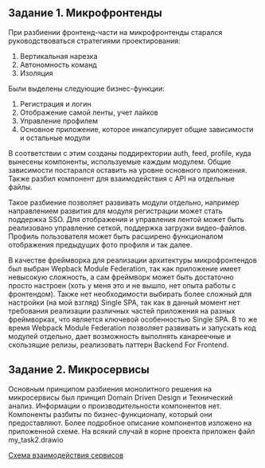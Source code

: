<h2>Задание 1. Микрофронтенды</h2>

При разбиении фронтенд-части на микрофронтенды старался руководствоваться 
стратегиями проектирования:
1. Вертикальная нарезка
2. Автономность команд
3. Изоляция

Были выделены следующие бизнес-функции:
1. Регистрация и логин
2. Отображение самой ленты, учет лайков
3. Управление профилем
4. Основное приложение, которое инкапсулирует общие зависимости и остальные модули

В соответствии с этим созданы поддиректории auth, feed, profile, куда вынесены компоненты, используемые каждым модулем.
Общие зависимости постарался оставить на уровне основного приложения. Также разбил компонент для взаимодействия с API на отдельные файлы.

Такое разбиение позволяет развивать модули отдельно, например направлением развития для модуля регистрации может стать поддержка SSO.
Для отображения и управления лентой может быть реализовано управление сеткой, поддержка загрузки видео-файлов.
Профиль пользователя может быть расширено функционалом отображения предыдущих фото профиля и так далее.

В качестве фреймворка для реализации архитектуры микрофронтендов был выбран Wepback Module Federation, так как
приложение имеет невысокую сложность, а сам фреймворк может быть достаточно просто настроен (хоть у меня это и не вышло, нет опыта работы с фронтендом).
Также нет необходимости выбирать более сложный для настройки (на мой взгляд) Single SPA, так как в данный момент нет
требования реализации различных частей приложения на разных фреймворках, что является ключевой особенностью Single SPA.
В то же время Webpack Module Federation позволяет развивать и запускать код модулей отдельно, дает возможность выполнять канареечные и скользящие релизы,
реализовать паттерн Backend For Frontend.



<h2>Задание 2. Микросервисы</h2>
Основным принципом разбиения монолитного решения на микросервисы был принцип Domain Driven Design и Технический анализ. Информации о производительности компонентов нет.
Компоненты разбиты по бизнес-функционалу, который они предоставляют.
Более подробное описание компонентов изложено на приложенной схеме. На всякий случай в корне проекта приложен файл my_task2.drawio

[Схема взаимодействия сервисов](https://viewer.diagrams.net/?tags=%7B%7D&lightbox=1&highlight=0000ff&edit=_blank&layers=1&nav=1&title=last_my_task2.drawio#R%3Cmxfile%3E%3Cdiagram%20name%3D%22DF%22%20id%3D%22BleSmaJVXqo2yb7Co1eL%22%3E7X1Zd%2BpG1vZv%2BS681tsXsGrSdGkbO0knpzOcDCd9k4VtbJODjYM5g%2FvXfxJSFTVsiRJoKEGle%2FnYQghR2vU8e95n9PLp6zer6cvju%2BXdbHFG0N3XMzo5IwRjzFD6b3boLT8UhVFx5GE1v8uPSQfez%2F83K97Lj36a381elRPXy%2BViPX9RD94un59nt%2Bvizfmx6Wq1%2FPKqHLpfLu6UAy%2FTh5lyoezA%2B9vpYmac9sf8bv2YH41JtD3%2B7Wz%2B8Mg%2FGYdJ%2FsrTlJ9cXPj1cXq3%2FCIdoldn9HK1XK7z356%2BXs4W2fKp63Jd8qq4sdXseW3zBvrD12nyz39%2BZs%2Bfbv6azf%2F649N%2F%2FxxFxWU%2BTxefim9c3O36jS%2FBavnp%2BW6WXQWf0Ysvj%2FP17P3L9DZ79Uv62NNjj%2BunRfHydHVbPMQg%2Fet%2BvlhcLhfLVfr38%2FI5PXzxul4tP874wTNCr69JiJB4ha8yTY%2BYX5Hf7my1nn2VDhVf%2BZvZ8mm2Xr2lpxSvjjAOwvxNhQiOYkTzA1%2B2DzTkxx6lh0mCYjGmhRA9iMtv1zn9pVhqeNnvnt4u3%2Bh3i6f425ffb67ibz5%2F%2FGYUAKseLtbZii3Tryovf%2FjPpyV%2FYfS6Wdrz9ARMXr5uVoi%2Fnv72sPk3uDiboLPkOvt5cbX5mR7BZ%2FHl5vdIOk42P9Hm1fz3QD5%2F%2FN3kLJjwO0u%2FaH5zxefoYpI%2BkLUmC4v5w3P6%2B236%2BGbp077IHts83VvnxQtP87u77O2gUKlil310IVg4E43F9Ga2uJjefnzYnKcJWXa2JGIIRUEUNCNQDPE9U8gTSQJDnHCITHGi6HBpWn3%2B8Pr335%2F%2B8%2BGX37%2F5e%2FXT4%2FQ7%2FP2IsPbFKeKikv48l36Pxtk%2F53gjMXRz6FL6ibwAmQLEBYYLUBB3J0Af%2F03%2F%2BfDnn%2F99%2Fe0pOf%2Fx0%2FKPh59%2BG7EoPnIaYAzF6qIzgASixFx0FuO2Vh2HR77qlCCkrHqq%2FtmtOqVxa6se7V71VFd7yX69fVvM0%2BVf0d1rf5M%2FqB9uxAGBLT9%2BWqeXmRXHc9CdMDKm0n8ktHlid7P76afFuqGnE%2FA9UDydmJpPhxIAiAiLWno6NEbHvidwoq46oYklEoUNqKPgqpOEHP2qR0RZ9RGLTbUNhiLUFhRR%2FuSPedlV2h1hYio74LKTJGxN2qlngIIBsKqKpuxo7gqYAjBt6fHg5NgpQGcAjLmsK5siBrCIg1bzqx5ZbIpBr%2FooQZGy7AlmpqxzjpVXPWiNAXAAeYKOadVxrCJMzL%2FgTtrFbWk7OPAWQCHYVGXnOLJG%2F7aM4vjoN0SkohALLdX%2F9jZEbOGHOI39QFR3RQCYZh3vB2aBVQPfD6phJhSRnQZC1Jo71MIbehr7QTMPIKcpuB9w3NazsfHeDXs%2FhJpJRhJTTYUJImnAJLv9%2FuZhfhn88%2FjXdx%2BeL37Es9%2FY9yMctmccUG3V0wW%2BD7L%2FQUuPL4PocgIuvX2sKIvtXE%2Bf5otshb%2BdLT7PsvPO1BAROTOCQPl%2F6fHVLN2h05sF36%2BNPPVIpZ6RiADJj53LhvrYWUt7jex%2B6Bl8vcCbBKGDN4lI6ygW%2B0zOnICWkSAtzDOCEAuBm6elRbTYOfkiGqtS%2BUz2X6reVgKKUh%2BCIRpqaNigobjl8tKS5XVoGS0MpNePs%2FVtdnPZBlzmusWlSJBCJrRdb%2F5Ljz%2Bspnfz2fY1Hg5Xl1qcDi713fT1cfMMkYTCP2Th9p%2BWr%2FP1fJmh8c1yvV4%2BATC9Xr5AaC4%2FdwCm3xdfPvvI6etL%2FkXv51%2Bz%2B7h4Wc6zq1x9Ti%2F2ynWsQn97%2BvqQpa6Np19e2fhhNs0%2BS5XCxiWHY1WsIj43IeQsgAhQrdoKvQFGYJbZgeRkDymzI9hkfGApdyjmv29yjYicVmSmGyFDaLtN%2FyjbAG09bTUHjY2BnCFKABRpQI8GE%2F9ib%2BPkrwa6xkAI4BYGjf6kCbfwz39cTxi%2B%2F%2Ff118WH739%2B%2FDV4vbZXvNrTpEYY6xppTE1dCgcYENoGInegHZJA2ap5ctmLsjw8i%2B1punqYP%2Bcpbujlq%2FYT0yLpDWXYM8pkPFvH7OTR9rVNptzn6Wo%2BTf99%2FvQ0W81v85Oel6un6QI4azZ9XY%2Bmr%2BnvO06cLlJge56uswxn8MSP6cvz54f81emn9VJ6bfmyAcMsi6%2FslPvZdP1pNRu9ztbr9JyyT9ncTkbMViem%2F74IIgdPS7drroDAr26zDhlf5AwZRlyG9Hfd5vs%2BO7x6uPm%2FLGxzuXk3%2F%2Fdf0lMsSON8Iw%2FTVZHLKLIa0e1i%2BvqqCMkLBtIeC7G6WelHUsF9KU1hPER%2Fvb6OootSpUoymGEbqhJIdqMh93ha7vAG3J3wDoegr2Yqa1yWylpcaM4PTP6ePj8s0%2Fv86W39mArz9gnPgafeY%2B6qKB3gqnshCoRrMlz9BYoCDpQLnilgOiNiyOhpImcDumGLMoW2GRGHnH6EpgAUEoiIrpK51YAtWOKYg0I3nhE9I3pGrAYSa0bElnucNuCFLdnjDVQLWXPiL7PpbXrJ629%2FffdD%2Bs%2Fl%2B%2FcnRIu1jUdixochWmwC%2F8HKH57BJC357O5hxr%2F3cpXqNQ%2FL5%2BniantUWsSNe1Cc88Myc71tVvbvFPTeitUsAFR6hrOv8%2FUH6fc%2Fs0uNg%2BKvydfiyps%2F3szHgyuDAK%2FLT6vbWZWKWFjdKZQ9zKp8NKKqJVuSyqe5mi1SsP88U26k%2BYcF7OOiUm%2FjENvW3zHuNNM8bEhyo4HeNu1kcQItXiX5Fa55lR9Y%2FRcWxyHJ2rhx993Rctwsk4mNX3azysFFViemSgkDpaRyGzTg9kDjCCNNzyuem7WUFFf%2FKft620sz9aKhdoHl%2FX2qahhCJm7xAJuqVnEXqk3TM3wXzCKDptNXkjCi08yl97T8LMVL9fjparmerqW%2F72aLmfz37G4u%2F7lY3n4Ut6o%2B34aisbEeg8cIsIxTWAe8ggw14LL97v2Xv395%2FeHDhL0tf7x99%2BGn9%2FM%2FRxaPsW0biISJsTKIGCsTUEBBEoXwhyzMr%2F8Lp1e%2FsXfT53dv01uyejn%2F5zl7OnUk%2FKCkkCw94f6e3N5C8n4X3oRBCMpg5ROtkSxlrjUG8sTbXGszoP3rp9XN8qfp24DUvwMfhxKjA4J0TSh84C1aFAy1jgER0zAgYQAEwGLZgJFUIpbdFY00CgFJyWOplLnOF9d0v11PX9fvUkN88Jve%2FgFw%2BTdkHTPARd4aBGALSW8fAyINA%2BIYwgAGiClrT0ybzjDqCAPEE60JAh2vLmy%2BnufG5EQyXAPeJSSzOcdHoBjs94BwAJkHDcDCBF%2F%2B%2Bvz308c%2Ff0Pv%2FmHnyfvw7nZE2kvRRc1YVUmsVr6kiwGEG0WBsOpcbSu1OSrvneMDKD6A0kIApfDZ309vVcH6df6UPjOC%2FjP7kv78Zfk0fQYukiEukdyDuUOPlmTZXZ8BHr%2F8jYnkUWRyW6es61eZe7%2FlgM8Nvru73yaNy8m9KKLJrBkcGkV6IDdCZngbM5Gkp1Z6tQVE5VEeD0QeiE4RiDbRkYn0cqzmHwu1U%2Fs8cTwuzjx2ONNssTA020kQ0FpoC8xir1V5MBsYmPEY6bYBKpUg7fjVIhohrVEuJWbuSwx4u9uDEa8TeRg5MhgxlJrolJUXGlAtL0L0IlScQmDPjbZQx%2BfUetQ5NtTJza%2FkSjLCYuk9pwc8Ie%2B6XQ08pEPgSUoSBGXb%2BFJ6RBP1MYpsP1GyK9ffgjW3vMLz09Pi%2FHa9lOMuNQu2pecJFpzvqqneY7AD4elXPFMb8avILTMAH56I1zafq81sWmkpHTGIunh6Xfr9Yvnl9jFFmPFdliM3fbULgQ0s4Y6iQI8nA3F2ArYailp7mHz8h1cETkoRaIHgX18y5q4xhsO4CREXh8QHVQ%2FvONdoQVCHNtQjPSeUKOVaHu1RnlOuDPjIv2hvFUMXcfY%2FSHe4vp4kIZyTsUdXa6ShVURNtMIYalrXHlhB8X8PVh6sTgWs9GFVpwpFQD5%2B11AE9GgsmEQYn4H6BMWTvQBsGiV0eCUZQ0y6FJJql86LixyXuROq7vmAtyntz9oJLVJRZ89359kcxvSvDQxlBCEvn7pSondY5bLtLOiT0yQBm4EfO7CiK30mgW6CJjHPGuHXyQsai7duV9y8WsKdDduLaZfKSx6NS6Xrm%2BVYitOKujr98TZQSoZDILA7kacN5jtRq1i8OCvqEyfSHpezRGXMv5IwXw7vJ2e1UwhMBHA38XSPzvq8Y1xVy1AxUKmTJFQf9j9FHXTInvPCI56rGucAMBEZVpCKTekJubP9yJ3lmGmjUwgDyj1EmVDTWiYINRz8DumKwcpMEaGtnm8CKMnm96zPsl3bC%2B%2FhNUWIJqr6Sigzi1kxBdJL4gY6nsIitEuZQXuPTk6v%2Bn8b%2BUHmtf51THYJTpJEe67AWKXW7BL4ufoA%2FrDVEGc8Xs04tg6npe4VHFm1kdvOTCSXixmFDs62jWg0z4zctQYrQLpTdToJT16qY%2BljwTGQxo1aSuOGgdRi2Eo9%2F87tp9VnoWiYalLpOjri8cGhrsUwXq5Y192DE7TrUrXdPXVveisb%2BTX39RXBwgP1q6mJhKRCQU80f7BQxIiBPaHqLTYznYSWJi6iFZls4JCE06cMKp5vXl9U4IGA627%2BeW8GqPrett27dqGqcn%2F6pm6%2F1dcuTbQakA7uYIDGOKHqtsCNQMRIb%2FSlDwJppNEXvDpQd5imJK%2FzVIJKC7vbYRGLbCtciEkG%2BnCUpTJKQqgLTSgFkebjJTQxoz7C79v05Ai40UC7QZ9BKgX6mLxob6UAox2X6jIGBD%2F%2Fcsdb7cyBnby%2Br%2Ftla2WcS0yvhZBkvr8qTi6zOtwjyOYam0dJOE6SAMfF%2F9UwZLpNKhxwZSSociDTrtAIB4JtakpceudqcoGm2pkANmiPHNVWPwaG4LXmkStpHtQqZ6SLtXrLOhKjcUQifiBvS4yoOGPbmXjz15v810%2Bz1Tz9rtmm1aO3uJKE5H7FVRLpClkl2kD2EdN7RdqTVRyOs1Go%2FD9N7HAQjlmMEv5fpIFAl0z299XHD8%2F3r19%2FHv31XbhaLL9Hz38BWMGfqSSVi8X8pTQkI0O%2FPnVOUylLWts3seEjpJocJADSUXktr%2BI4aqCrEriy5YaItYpg3bF%2Bg%2B9yoog8nw7tZnzdXIaa3FfqAo7klKBGREmf%2BBxwo1KxN1rqd3hHV39Fv%2F%2F2cP%2FDX6PJ3f9u%2Fnkh5%2BAA1fzBPGJQkvJozmhDvzZ%2B%2BSwmtCteYCGwAY8EVUeTCC6PJm1f89GkjqJJlrkrdfNPtmOljbdiUYwZSUaM3P6fqqESLT8uNnLlTIfKpfRe0XqHF53XTqMLyjyfpWB%2Bm4LQeqStbTZILFvT7b%2F%2FAp9B6Xn6jguV3fJFesIMIfixXZFs6bJMDlQK70P9bgrNHZS6sK9EirLjQDqnQSnMPyIy%2FPtB8R0BrgeTUSsfvFUKl2cOzxyHMYcj%2BFKX2G5vf7j4uPz9W%2FzNw8fZDxef%2F3j3FEAchznJifQDBHVrk1PBzZhc2UQbE4vEG0Xit1kzsgceit9BzyFWTqsNm8gogYklWqo2lL7AQqk%2Fh9EZENq8Vu%2FB8lkgixzYRtZcJgsiiQGqyichZkTKrCcC5WRPLig521OEpwhPETYUQbgZdG5OPpPDyPI%2B32X0bAFIPjn9nUk7X6i5DeKsbiCNIDbY47sdiMRXTdKgR0qPlB4pe0BKKhxGsuM6URBE0ZccgkCBKNTAlYkBgfItnkvvVTKJWtAypeXL4XN7BXbYynqw9GDpwbJLsGRCrZSLDCJVazJVRtkVfy1hx3kBXoDzUsYUgRq1elTkV%2B5CDa1YizIVs2JFZMhsb0U8dnrs9NjZJXYGnWGngJ5r6aeqm%2BmK38aWbd432hk47veVPRR6KPRQ2D0Uhpp3Ut72cn6ZFoDSwFEqbdnuc9GYuyP1T%2BCZHIkzYyh173s%2Fs7hB291Do4dGD43dQ2PUFDSSkt2O2tH09sPBypv0COgR0CPgySFg3AgCIqNoWrpU317BWvcqg6sWWpHnzVwYF7%2FYjbKKAR1L14ktNFXkM3w8THqY7A0mRRKo2SlKTXusl9xjYonQjUL%2BQQIYRA6MDEWBgi6Qq3HUtBJaJ42xHGvlJVJAcefaYj03v9v13PxSnblvvz4291zk7cq5E3mClND9xVAs%2BbPN%2FF7VXKjBa2jbLQ3IwpXbsslqhHz3k3z%2FSu%2FiMkFM4TjnZ8oO6QvpSFlRhngwSHpJriOS08g0EyeUroylRbNdqLGnZ0%2FPnp77oWfOAV3Sc7tBvCaZ4%2Bj4VaxJRQ9P8cXtl3QnFXqA9wDvAR4A%2BKfZ3fzTU6sQzwN1ybUBCsIZjo0qO1TpEt%2FVxa8G8GVqYguWVi3YvdgL9eT1jKWr8c8FLDlTexZXM4uiQcaVH1x1H9NqRAbDENUtVNVYhkInsgPxUjoSSneoiRkur9ax%2BbLYyAPfLWaKRadIssyaRDofcfuqvG1YcfKl%2Fhy3CzKRbiyC1lAmYFbyEdXp8eIpYCksZXpj8Wb8kmZ%2FCrHfo68nkjKdTG%2Bshidm6a%2B8Djao4tUIr0Z4NaIfNYKXwTTfc9savodkNQpb0GQyuUUZ5JyrbTXup76AlaGHPND4DFA%2BKszW%2FC2X0rvER1f0J8A8TTajtO8mB5OX5xTPKZ5T%2BuEUTgE7OsQcYoJWx9GGSCtySEqOIMlNszQqEdaO6hHckpTcMxvKOasX8qpIA6nVBEi2W3Y9bvE0LR96%2FtGWD0tZBMvIrOcVzyueV%2FrhlbBpXpGxQD6CjBI367yN3np8iXbHMljLKnN1H5nqLyiNiqtHhKbzzLft8gjrEdbBrAGRUFXUCMv%2BAFMrLANWGY8wVE4mO1FMy%2F1KwougNTxtvJeujJVynniF8q7xFlazBNpdWPGkqRS9MD9Vc%2Bjt%2Bwj1r5EjfahevCyaIlNHRZob5r%2BYgRCqEp0s1onxlWUSu%2FYpbJ6MPBn102YYifRes82MyUOyAovr9PnZo0OEPfo1nPxQVgPeIJtVL4fGYPutuA1hVkSVaq2%2BTCeH56bbf7T3Fnn68PTRJ31sR7FUjH5GkK8IVRZEDgnP0a6512B8uroatEE49Q53D6EeQl2G0DaKPKsRSSiNg0ge6rKY03LdbEKkDWJ4rTi3R3KP5B7Je0HyNuoBm0Xy7rqitFFJ2L2eLW7epuTP8kvtl3bqYd3Duof1XmBdrgFEko9cC2ftkbxfDWgXDqjp7gCgrLXvVxbQNjehLFlKL%2BNCai6%2FvHRXxhUqXGh1Cz48X3i%2B8HzRC1%2BIYq%2BjSczvWtfXYqSWifp1Ub6WY0nGd3uwjvW3w6JQzViNCITnA88Hng964YPGC7UkKFOOIMcS6iuy45FqBe0BrZZlSlo%2FQhk%2Fxav5wl4dxiby10QS3%2FkcfI%2FJHpPdwmQxOzsh0H5FUrsee0%2F93mO88O50t04yYmTQvpRuQo5jyBCK1LUQMGsmIYo3YuniyLhUrC6xqeF3sMQejT0aezTuGI25ElVvbiLataNBDRBt6%2BUVB3cZByAgftttgiJ43%2Fv5mPf4qjuRVz6tcQqplSrvgd4DvQd6d4GeyhWRyCKMh1Tb34ieAqnc2LjmgZWVA8tFNy%2BlVZ8iw8U8uIfhodtDt4fujqFbpKlX9LFC9dtI7dTOK%2FBEzpEZALj38g0bJxiwYYWpi%2B9MvCQlH82%2FI7k2jBxwOp24sXNpnVVbYnudq%2B1ibgMRCb8gVutmLRjE843nm375xhSfVyvxkVGNIeSffafPPr%2Fj6dN88Za%2FKNijeEa%2Fzp%2FShSLoP7Mv6c9flk8bQFFOgfWAYIcecLPyeOVltge8AgXPS9hxSlg5uzgse%2BmxR7w9SBRJI5mEpMcf10%2FpPaWqIr348jhfz96%2F5BbVl9U0w%2Bbl59nqfrH8kh55nN%2Bl4pQeWy0%2FpYJ1lx5Chai%2B30jqBAfig15SIzETveyTcH4ovVL6mdIhenVGL5%2B%2BfjNbPs3Wq7f0lOJVginN3%2FOWH6AkCfMDX%2BZ368f8YIJYfowvcnYwSIqD03zHkQdxdZKp4JvPTH95%2Bno5Wyz4LWx%2BJ2h%2Bl79ntSTfXD%2F8M%2Fkd%2Fbw4D39%2FGi1%2B%2Fn3Ev8V08alYQc0U3bmLCSrjMt0MlVsNyyFgo7WabpnEkotL7n20s3EZUmttVTtgp%2BRMF%2FOHVDImt%2Bkzn6VyfZE962wrnxcvPKWyk70dlDFVnpqQH4Z0%2BQkiQ34oRqb8UHS4%2BFz89%2BLfPz8HF8G7aBG%2BW52%2Fe%2F1rCYqPtq4P6UK82H%2F9DEWen2e36%2BkNvwKqXBYcxkhZlhFGyFwWlJjLwhrYVeCyBHTvdalc5v0Xq4uluP3%2B5mF%2BGfzz%2BNd3H54vfsSz39j3IxwFu9diu1fKEFvalvfzxeIyZ5r0vRRfBtHlJLOo1qvlxxl%2F5Xn5PAP3XfUD270bd60kTVpbyXD3Sr5%2BzHl7AzrLT%2BuMry9zGZGYTVq%2B681%2F6fGH1fRuPtu%2BViygttridHC176avjwLyOFr%2BML2ZLX4SmsjkZrleL58AOF0vXyDUlR%2B9xMqE%2F118%2Bewjp68v%2BRe9n3%2FN7uPiZTnPrnL1Ob3Ya3GR18fpS%2FaGp6%2FpV355HE%2B%2FvLLxw2y6UkAbtyI8HMo1yMLYACwcmaLFj7UgWpEpWhl9ywkFSOJcqhK6mSFmkZC3fa8YoGAOCBTuyyujroRJ%2FsSgQzrXBZFWbKrWJChR5IeNA0OACI47VASIE4oAVhUBZq5Ka5ANP1fWrB5ADl6rHtkrHoIewEpW2KmVTLwe4KQeYC88ruoB%2FH40PeBc5n45te%2FcKHayTMM3pwSro3eLkwdN6rXFId5J6jgEvEOtkfr%2BVmxjpE4QUlUdTPrmdAt7tg6nl6l%2BQ%2BD02ML%2F0z%2BnByUr7NRKWijQntN74HR74XGW0wEY33K6nAckN5%2FHBrPbN4YeNGvXfuCYKc%2Bbmo8bet6tkfb%2BJmeTpB0pazLi8av%2BWNvCd1qHtct0u0GwtoWI9M%2FaYckKO7WSFrqgZ%2B0eWNteeJxlbQCwDmXt6kTdvDZ70Nxd%2B7GHykMHLW5KOiRva9tS3%2B6b1UJok8STv%2FJH8R1oreyDPbgeqzsn7N3pDsSyDqH6MoVwEFRvsRb9U31UssJOraRF%2BMJTfQ9Uby88zlI9EM%2BZODV6dtBKQW0B0QgN1AqSLk36%2FW3X9mgeYzN3tWOet0DkOjxfpjwOgecTIG7nHs%2FHJSvs1EpahDQ8z%2FfA8%2FbC4yrPJwTk%2BRaH%2Blrz%2FLAZvrZo2DB82CXDY0A0uqZ4KhzD3GtPWQSsTGuA%2FOv%2FwunVb%2Bzd9Pnd2%2FSWrF7O%2F3kehRbKT%2B%2FMJh6fG8wGL6SFK6A2saX%2Fu87uwYbY7mb30095UbSntT0kR9Aa6YvWYLkC1PCJaB4lJ4tpnZZruaWbapBx7SjVdYQ%2BHOp3018MYVNr9OdA0JoSHCjLQhIzlN8tZA%2BidAq7lTINL2QblVOe%2Bw7lvj3ypd3ivpKyqaoGuWVVzzsbcR0fbdV%2B%2FCo%2Bg7TVbfWzA45Zg7YoIz3T1iCygrFb%2BUXwQlp4BTxtdU5beyQXuUVbZRnBgrZSQ0mepCPTVkVz2ROksNqioHrYzKxYzFOSuiGw%2FVNlWiSwxNweHePuEBJksVtZM%2FBCtpEf6wnsUALbI2UGj9VN2juFwemxzQ%2F%2FPkFSqy0eGqlBdllAuqS1%2FTND2qM1xlG2PzQeQjIoditJBF7INnJBPa0dSmt7ZIg4R2slqaDVVR%2BJJ7HDhcEiJkYRP9oNjQHC0D%2BNcfDrDX0Hkesonp3DNNZKqqOnsUNpzF5ynKWxskxHbewH2kxS0dyMUXnLASJlidhwWz6X5fi4rbaEWHBbpwYasYDwzpktoL0zm0XDpd6ZTTw7l5nNwoHrma1rZqshOY4GzhLAn90ArzHJloNm%2F56sFVdfYjRIN8Ul7DKvkVho2N3zXNx3XmMyhJz%2BGgMa%2BltIn9PvIs%2FVH%2B3hGs%2FBOf2JmFavNZmRe7cKZpJLzeQm75wgiTzcRXNqVqSb5HQoD53Xqt%2BvpAq5CXQDJ8ijtSVyd2McwroskOPA1ieTMsa0Vjes70wVjAZBpaTkEZQuNe903%2BPC9k2tvg68IVkisQpmfZMrRiXsKmalacNWzA4wYA0d5m%2BXWdHk24rB4EfqL60vMmr3UtBfGtEu2c%2BF%2BjjRSFiMV6F9F4fbtHrrn%2F0GUCBn00vHs10PbLdHiZzGduYsxE7ZLoAzWhKmOkuFEXZI71KtxZnljBFfWt6o%2FCnSB5iN3RKnCxV6Zl8VHh%2FvrxnIICKNAyjRC%2FuONHriPFR2HDUTw5JYY7W%2F1HdXaZwCD63xA9uHdplHSlys8ou5Ytifi49aVKf1T4IDKPPDtO%2F%2BKp4FDxUeR1kQ0%2FotVswEmyE3wewIPOwzRXGnBpwbNRCqVRt32fsa3hZsEAbcAIogMPMWnJvctUcdhGPcxcrTRcEUUTmjpWJ28kS1x4SBd3WmJ7icTKfojlDKmiQJzwzpZk6zG2mmqt2boP5J0kJ56J0kadkjcIkkA4uCHU%2BS3ZNkDeFxlSQDALwmjeSaCmKU%2BVDOFJ0Al6o9HukY80Xri5UFJfKS%2FG4o0cI%2B6iDwp9qNqarRodMTHEIyhM5m4tm5wYjgOvbd2Mzz4aGi0z8fgoJl0dcslsJ552c7Y3xHSE%2B1n%2FKutptxp%2BaaG9mcai3DiAQdlgWCoj%2BEZE7qVjInuI4%2Bl9NNbjo8l7NnboJTOc%2BhrMqt2xJV2mhlBX3IsPvk6gVimGxayUQkMaB2S1r6Cr%2FgEbJkC%2FMVCOvUiLPQslsffKvF%2FjClHfo14UGSQ2iAJp6dw0SJLfzmnil7YEp72XGUKaF5ntusFWqkbcqNqcvoDowFXkkHN6SXcAenltQJ10QgdTJRKP1%2BeYyUWFuwLOrgO53YYJNp1z4lqt5eTLvsCQrvtyGkw1C36hnghfTZMG5S4sH1DCPCTMW1W1JsoXuaFtEzzUasHjGzYKq7wRyxeVhbosKxhYGISJds6ERlAwdonvjSZXUfuNFslqV%2FNnSrsAFeSO9KdZMN96hrUMMdfRuIXGRLU0PNPE%2FE%2B7WUDXoo40ItOuhzXOrKkDt858ZgI9X8S3iaZX9GyyDyPN0abAQupE1fds93PfDdHqON3OI7qBNy83wn3nglJcd4prOXHneYzoG6v1Ecq5YdxrTvHBmbkfP9U51bdX%2FwQvr%2Bnm5S3R5lf25RHTR9tJ%2FYH5IIT%2FaAEpVuDS9pM%2F1gxO%2FJMXJqbTFVfaemK140SOmEX5mFpt82v2LuKOXN4np3nNqsSu%2FsKm7SYXZlPrPGSXatITuOsisjILt26jitqK%2FP%2BfPo6K6%2B3MSK1JgVFzjqMm0GkprO6S7U%2BoCGHbbPhoMQFijdP92RkgfgEN1RC%2FHydNcD3dnLjqN0B9UxT%2Bq2P9ujH4xszqW%2FB4ZByKSfsgUbqlc%2BPia0F6kqZypnum7Yz4FieILUdLQkMHWCjoNdFsHU%2FtlvALXwNj36PPv1wH57FMM7xn6AP2a3sWefJSoZeLamXVnrNEGPsv%2BTd8VWIo55p7bjI8ba0mbRMybolCYdqMsnSGuTnfRdWkGG0CWbDaAs32YWiafJHmhyj7p8t2gSavCfGYlyRTyV6AdL%2FLezPN8zYgegpHJGZbVhl1N3oQa2vbtNMd9H%2FSG5hbuvf0ocQAE%2BsXBMeErsgRL3KMB3jBIBXb4Lv%2Bl%2B1BdOnzJBeb55fREP6biosLZA7R6i1G1CKnOg8J4xfTJx0qETtWQ%2ByyBSZtyqvC9ZSZ8z4yYZ7lF63xsZlogWoLBO8q6iGJo1byaF7hzOa%2BlfvVLJscwAPdY0GntRqiS%2BTm1AB2rsmRg1L1JFOyzEgPeUzVTF%2FonPrSL7kpX0VfZuEt%2BQquxLRKukzD5SLTWsjonHnua6Qh0wFAj1KYIQqTXKc6DM3qQ81mG6aMluGsL0COZWnX3JSvr5EW5S3pAK7UtEq2SCRKwWPxg0pJAgsis8RMYIeuEXNQOM4tO1jmunQIj1xUoRKtPLJyizG0J0oBqfMX1RWP824CAKKNyqxi9ZScBD5QnRAUIcUjl%2BiWjBJRQNOz%2BFuSdPZ9La0MiTLpq1Io%2BxxL6G6FU5S8MuiRIaZtk9UWK11IIicwt2DO9Q61%2FniDIoewQuEaVNAyBPlN0TZQ3hcZUooZZIWc6MGKJbNl3iQieyBEu1gHKBRuIdpPsJy%2B7O2zjqlOgs9PUOLEI1YZYmvRMd%2FzS3iY6UPILSpR5RQOK6Zj7fnNRN5qstTe4xX0l30gZ9ppZMKYxAMbHJkimPtIaihnBVji1siRu%2Fe%2F%2Fl719ef%2FgwYW%2FLH2%2Ffffjp%2FfzPkQM2IIlCVWMYxTwHTLGNofLKtpL9cWShMxzCjff3s%2FD21hC49JW7KLlBCJS6yidoX7iDzMUFa1fbW1wHSik2p5cqJ0fPjs2IksAlRyopcASXUnRJjv3yWuNPutKKa6niHbxlB4w4k6miuHemsulo4gZT1da9%2B2cqm4oRz1TdM1V9M841poIqaIpIn2AhJoXeiGFUMYm7jpGjGrGmuuUoF3qXRZHOUZA11TGMDsaa2quFWder6c0nJ0mpfgsz4hoplZhP3dfegQwmPp3Pfh8Ej9mLRWUdXZc85kJzMcPWCvu3tWjLqSHN8Vj9dj7921oOZIt4WmtAlNyzteBkkWZsLZsCg%2BMiNHuBqCI03CWhQUHTrhkN00QtHUw5DiiWAA3WBkB3gi9%2Fff776eOfv6F3%2F7Dz5H14d2sT%2FqvFZyBslqWFWIobtndW97aOFvZtbeoSMWmf7rF3QGuPiJY6DAabOmdb3AUKFmTqh4t1scKKhIX%2FfFryF0avm2eRZfPj%2BOXrZsX46%2BlvD5t%2Fs3xJxo0vER7Tqtzy9pr5R6bfIP%2FU4gL9slXZdmlPNogiGianRXGXlGaBOa1TWsTT6gSlxYCyFwA7hi9f85QGrUsuvy%2Fgfnmarh7mz%2FlmQeleUX9iWmwflEn3aJ4KZLaM2cmj7WubPfd5uppP03%2BfPz3NVvPb%2FKTn5eppugDOmk1f16Ppa%2Fr7jhOni3TrPE%2FXs9eSEz%2BmL8%2BfH%2FJXp5%2FWS%2Bm15ctmu2V4UHbK%2FWy6%2FrSajV5n63V6TtmnbG4nIwqrE9N%2FXwSxgKelNJUTIvzqFr8YX%2BSMMUdchvR33eZIkB1ePdz8H041q8vNu%2Fm%2F%2F5KeYgFL5xt5mK7WGj6i28X09VURkhcMAGghVjcr%2FUgquC%2BlKHmIg%2BD6OoouSkl%2BurotAJLWyQUgJXBQuu1VNRba8BjY8KytDV%2FOka8v6e46iCOLC80V0pR7UnPSJBsDL7mSOFSe5B6qlqFIPQkkkZkDYpR%2Fg174NtXG7pZfJN20kC3CyZfrd7h5QdvFHk3oW%2FA9OhDCw4hqhqLopSlntFMgTxSztmi16SyTLVYFkB%2F0npT4QcObMAhrgNt%2BM4m6XVuwWsAGwb7AZAhp%2Bok8SDt3bcUGGiUcxq4lP5XsrZpIhVVyOfG5ehH5JdmNJseF8LGiXP0w4A46pRSgU9aAKwO%2BfweCPykCqi7krIui3bpgnj7f%2BC5tOvZTjYBB9j8IAbWqqj%2BK9aij8O03gKbb1YaCQfUcH4RWOT6wAkW6P%2F6S%2B%2BOvpZNtkMwh%2F0jz0gBO%2FjAb4InxiU37QegPX6fJP%2F%2F5mT1%2FuvlrNv%2Frj0%2F%2FLXHte3t%2FOPa%2Bq2Z9gTP3%2BZbbnvfr%2FCl9NAT9Z%2FYl%2FfnL8mmju5RcxNoCZSVg9e8%2Ffi1VlEpQp2UfxA2%2Bu7tHIDWhiCYzEHrqF5HznEFeLx2aQMN1IMXNgNvCGYj%2FPc4MB2cG51c8DIAyM072QJndC68Kk64aR6oR7H76NF%2B85V9ZzIapvE%2FlFBDyxt9NdkPekLGNBkyNMibEzL6CgkntgVu5uu3BzYObi%2BB2TkrqNZGKH0eoG9GQqcpRAqTGdosf0IAJjx8ePxzGDyo5qS8kRSn%2FeQIoYmghAIrEUOpGWyhCyuMgHkU8iriIIkoO%2BUWRGZ79HpV3k0DSrM3s%2FONHmjBSfcZJYCINnDTSFtSAIzI91AwHaioRpT2kMAXDFr12O3wPgaGK8b9Imvcrxv%2FqU3wr4WdPlOTAPpEPUjTL%2FreHx%2Fw2haD1qLnl3q5e%2FTHIVi6qI0TyIFDj8kkEATlQedEekHvL0wP5CQO5plWmvwcSmInaRvFTTmIIpcAAPXotNCCquRtSM6kSbBfTGnYF5SHFeiyIchHl%2F%2FwLtKvgk4wozrezxedZhiKgtBMVA4v7qwSG2%2BlLGXbI%2BYusKG9HixRvZqtRugK3AsMMTJCBGSmQvV5Nn1%2Fv0%2FP5O4sWrmgjk5vLAnf8Zbm6Uz9SXDW9y5uP8%2FTC2dVzCR0VIqOcdzO9%2Ffiw2Qb64yHZg84WXf5FNmrvZrfL1VRGT37T94vldK0fvJu%2FviymxfOaP2cImv7y%2F%2BZPL8vVevqsA6SR9VSRyCTDyZV0GlXN2fT4RQE2QH1z%2FsZEUq2Y9PbzUs0JTpfalUanp1A1ABVZb%2FRIAYtRjIBEJ8jHHjSQmg6iRWiRgJgnZgJAen1NwpL%2BEY1lbY4w1hrajCIocb2tVuzwqll0lWihyf1myRFCW1arTtSsfuJuDHmB79FitLjvdN9q6fOhstN%2Fp3v4GwCTjTMOM9tQyeM5ZT4DO%2FqaBViWnCd%2BF4NhbDiPV0aUkNsw2t03JGFMkS%2B4%2BT2EXW2lDkeNMKoK76x1jsVqyXWKwH1zbNQPx9YT12gAZBp5MnWSTGvIjqNkGpWQqTz7MzIo1RNlE0RZX3qcI0qL6l%2B%2B6W7fFplzZkV3w%2FxN%2Fih%2BuBEHhAvlxxzY%2BIbOnxAjYyr9R0INvUofS30HQIz0LsoJYP%2FDIesGyoThJDsElWb6WIePdRxrrONko9JjTs7VvZIHEoEWnrAGkDnQKsNDoC6s2wg0PEfTw%2FJwYPkE0xYHWhnWDCwOOYpNQw0AE6ARIYZsy%2FYA0Lfc8wDoAbA3AKzQm48RAAOmhuaTAPCttQWAH%2F9N%2F%2Fnw55%2F%2Fff3tKTn%2F8dPyj4effhtZeG0dCyNgMUyD%2ByfNAuTWXN%2FgGgL%2BSXgNjUWpfCT7r1RvK9HyPMe6wZTKp%2BVGLAW8RbCp3qGxFN%2BTvU4s5UDR6T%2BUAgtWyeRGNfIh5yIQTtLbcIicnZD%2BziTdg1eRuRkIaespq0FtcJQjAbw6TYQ84Kds0QZx9nx3vlptukdu1NfMAJGfj9ZpUiH4bEPOvs7XH4rNmP3%2BZ%2Fb7mATFn5Ov0muTN%2F7Hc%2Fr1Nu8aJ0nAD%2BRvDcKEH9i%2BefOX8u6fUlspXaVMZHKQ03oPxrczuPvqTRywoNKRl6r2D7MqweDbcnb3MLMlDsidx4%2BtZovURPo8U%2B4CkobiE37KME5WhIJ4TDBDcUQRDXCspX1G8RihVMUMKYsJw1j7gNflp9XtrLjmVuKMj4nDWLsuHvN5V%2Fxa%2BdIZ10olbPomnbYB6VdDvsXKHSDyQBqH7qaXk6%2Bokjq89cOgXSlY0hCl7Xuvz4DShlqx48DcoKmQbQh1X9xczVKruFAVEWfIzYMILs6CTItaZJe%2FWK7uZiu%2BUe5m99NPwkzloApr9NXYc3i6EBrjkG%2B5fbcKP2V5f%2F86W7cieWbXbWw%2BzMVi%2FvJaxmby49X1Go3pSlrql2Jajc6YWW9qZZ8nprJCgN7SpIE2qnBLhT1KTMpKPvauKLBReQSqJDXLA3rrplpbOhhW27qPSExTDo9SfoniIP0Zm7ICtVIl8TglojiO%2Bc%2FDZefX%2F4XTq9%2FYu%2Bnzu7fpLVm9nP%2FzPGItT7usa4nW346ak2NEgJKv1qxSeE3LRxFqzImNdCpwegQyaFbbTE5aEa098STRnzgxnjjmcty0IQE%2FcSg4MqhdlKipUCSgfW%2BivgegbzW803Ts1Ke%2BSE1pJCFg37fkxIFFqGTSOZIiyURFXa24RNZfeOBF7xNxfWLwS5BqPpPAVGkwt246Qd9o8OgbaxZFZC5pa%2BhLzr%2B5fv79l%2BiN%2Fefqv%2Bsf6K%2Bz%2BcJmZmzr80F0xU6sUhercvHfi3%2F%2F%2FBxcBO%2BiRfhudf7u9a%2BlfQzQWJXKRXY7fjX9z2N4ffXp8UuyeP01Xl3Rb4N%2Fj4R61dieswu2VG%2FFp%2BXnYsmw5tfJPbXr6Vr6%2B262mMl%2Fz%2B7m8p%2BL5e1HQfDqA4EJs1Jk3AiilTzLRlStI1OIdk653uqHjYtC%2F0ExUFASQE4mWrFutb8Y1J5kF%2FAhPRYHpYgNGqrAEaFgOI%2BrZk3rgeAXAKcEda21JKoRRHk9T3%2BGtEXWTZfacfWjc4Mn4YW0KZDzHon2PBKHSk7%2FtArKVQAkMW1zTZDk743V4l2QSuXiXSlqCgRdsfSSzLLyXFAsvfHKmKM38ELehuRpNw0SEKdao0GLpLj2jXe9tLbvoEzk%2FckuojcqkbjBoHdU4mSWMXMPlzJSgVeLEvJmDKdpO7UmWxZITgDZai0%2FEUzs8I6ZAxwz9YNafCa1CDZDpXhdpiYTi0ZMFZUoNfoVtujKp%2BYidls5QPb35Vc%2FFbed%2BfC9N%2B0hGL4vv1pm3HBSwPfYiJPCU0ZzotC%2F3gp%2BAwp7HQ7tvCmlfR9BIcwRIlP%2FvntYHB3w3QexOsFqJPw2u0ZYsbbgnGc2%2Bq4LvutCN10Xblad9RIQVRkgzE5XtwVEl1SjVePIbiTkrQXstjhtoHoDvmPIMbmjtZsuVXFZ9UZxoTk%2FkKpv64fV7P3PP0hPdw48cbUVRqfknOp1d5t6S%2B5wLcSAcKbmmiJuXiY4O5rKWQxo8e3Bvm8C6WF%2FYM12mhiSKlkg6oWca3fY7NAq3T0GtTtsaXIqjD%2FlFYUefzz%2BHC3%2BHP94PK06FVOzzqtjqPFDmj3UnCDUbC6U%2B0AveQj%2BuKFHywjCkAccA1ZWe9Djxwp76DlR6DmXYzuXakBGzkM6bkjStKEYiIJ0qwxBkXiPSB6RTgCREtHsS25BpjV7P0oUUr0%2FgO%2BHR127wSAog8RjkMegE8CgGmMnjhCJwkhrQxGbtYuYQs3K2sIiBpWyeCzyWHQKWDSR7LFAzcHTsu8m0k8%2BaU0vDUkPRgq4HTWUGSE1CvVd7NLZxKAENw9lHspOAMoSuY7tUjLt8lpk853iBGag3KkBVwh4yZMu7UGwt6UHLg9cpwBcYO2DeDNvq3DUiBQGakebEQbmSGEG1K60B0nlKbMekjwkHTckMeMkoUXt3Yht8%2FOoUSyI1NoeCmBY0qk96GcP7TN7yJmRQiGqGilEmDZSSKsesZ4pxPSEPdcGCkEDJCbu1JEOdDqQQIdTmQ7EzDRQAA8HMR1ImwIGjCNpazoQvLLl8dxOpwM12HVfU1eObYKQ2nEGx%2Fl4ugilfJP9JKY8dTRBCJSv0KKxWvuV2%2BqmA2cSdFq4HfoKPm%2Bi%2BsJte41HwMhgCrfD8iK5wl3gC7cPK9yuIROOFG6HvqTAw%2F4JeiaPvnCS%2Bwu5%2B5B3aOitVCCCSgWa9h9yVyBW3YBEuAXLvICg47Ha79igkzD3rlUsHu%2FFtnOSOQ9rOeN2pJobO1YvYetXxFhzLPIo%2F95%2BxdLPYdDnWN8X75S43Sr5LTTqfIoAF8lEdODPETBR%2B95zR8cpOicF9JyKczI205Cp%2BTAH4ZzUZjeaLNapbzIuV5e7803KKk36e6DmzYrwBTMuFUoeyiP2R3LFgiN4HKj%2BSFOE%2BnRHJpC7W3sGvgHuTAOaZnuma7H2AEi%2B7rTXLUYWjfRb91EnqmYTBJYmRGvOCox87xXvrfBOanvNdwskg%2FFSY1SuY3k3dSNu6jpS4YifOtXBdjNic%2B6jVGFkqgsJbw%2F0lEm20%2FfDu4E44%2FsJ1fJcfn%2B1fT%2BI6%2BzcCuT1JE07f0ii9nxKcPWN8ROEioRiTdJbcP5gYlr3zNwLA7TuI2B%2BVZfWPRbfQcsNxJJxHakZgmbeX6SUtW5N%2BPMin0gZlWYWlO1n0edXHpy7rrmJTSxKxkkSMhLEUYo0iYoYCUoRnVKcZDMTCOLBkBYkiOymqfZHOmuGGzNzx7sd8oOJRc5VlzOddzw8h%2BclYY71vc0F3Tlv5sh8US1IT%2FGqayOWMDS%2FUc%2BNr1WnI3d2qOBFOUTVAS86PKupPWHTwprQrFAGAVlbA5QwOBfSO%2FOG48yr9Nm1lzlkCoatf7DM%2Byjd0QFpSdX4tqsNxJ5pUdw3OpEPUjTL%2Fle%2BkqWxytsUeNaj5tYz%2F9i8DvRKQm9BH6LMaiKlHwSlsUnXUrbEeNoGzOFAS5UJEyje0mUnDWwzdLbWwkpebG2ZC%2F4DVpiEBw8ALs%2FniBJVBROhQFnBDwnAi5i0terQpEtPjAMiRh%2FlOjzKRZva4THWNN8AapodADu8NScRODu0rQjXL7NpagyT629%2FffdD%2Bs%2Fl%2B%2FfHGenaA%2Fu19qGM2z%2B9BbkqRis2kl6WyN0V1Y4cedqnTy%2BzEBusRi1YQl3OL8PgbMaOXdKjSKsyD4CC144dqeDMOOd80uLpueyTBmdieZ90%2Fz7pGtLjqk8aGnq0dSdgyXkgV37JXYg11wJSXdcIbpy%2BdULbuK6Pz8FcX3JUgAd8FxHAgu25l8HRNNpzqpcwJDBEVJdluUKjLLQsukzlyUIs2CtZqJSAHcnoycIOqsocIo1TbHN6RlGCxySIEv5frF03HifJ9lUNXXpvIoXBRv%2BgUlXlNTzEp1U%2FLYDbMnyNmdnop2O9Aewxbr%2BKNTyDO57i%2Fovb4%2BKRIeivzN7A6nEpLdJTauuvgoe9%2Frq3%2FlpDelzVX6G%2BmROwiwHlQy9EgEzOLBRaqRlBuyqU0R3aqjjNSW21PZHQvHxA5gOOSJeqKdA70HXlwXDghNjU8LtGbYvoZKvaQ3jw6va4eBbmkQPaQ1SyxE4tZSMVvF57aF57sJceV7WHALAzC%2B%2BXcF8JT5ichSn0AK9JNCcezmkSgYUBbe%2Fkkjsh4bO9WrCf1eu71GUPJZHNNLRCupEojBLesT27s%2BNYvVAQ2HVnb8xtFkA%2Bi5qZD2VZhu5FBexSKjqo0rJFxKAxewGNMY7UxBt62GZov2sSDizcQCeCpq5AHyO62blnwAFHkXYhu5hCc8JV3mC7Gejr0aE0PKAra9R7IkBXXnrT9YgFIX%2FXEjdfcFHThigkR5tVxpAKTzFzumkZDizcR20nlYXa4Ik4Btp2ddugKoBcQT5136fuS0%2Fx6FP3azWoCsp6s5rb3pUGVWF5fY5vUNVMg6oaUuFKgypeJOahf6DQ78uZ65Uzm%2B0a6mr06e9Xp14Wfb7L5XiSpdBM9frgrB2fGWphgAHUmsVjMzbOwQaErk%2B2wKFbwRYcBGqMRNxg7VG4oeoWimNNI22qayHVRlbw1PdSVyhlCLyzdtsWQhMGJx0019uPlbr3XTrTSi%2BgtKKVHmZE7aXXGuCa9XmB%2BVwG2OYSAyZst30uw%2BElIKY6gKYS8AYc%2FSV%2BgcPz7Jfx4ATEcMgJiOEgEhDDISQghj4B0c0ExBrS42oCYlSSgNhetHmPoGCv0b9D0xDrC4lzaYhReW6D930Owffpw14OdaxKtEaACQJIoNuOVVGXo8N9x6oyyYi1zu5xYkJ%2Ft1GvqOVMIquOVeLP3HF0KSkHE1XbALtVE%2FUjkNF9Wn6JGknFfNwqkRWXC%2BmNiXGHR98jK6aqSzIJQqfTmSJrS749D8co1tL8MSIm8HdsWtpM7e7fSo%2BGYKVDQ5sPttJ9k6zDrfQa0uOqlQ4MfHavHKal0Iwb1n5X%2BOVms634sEY%2BvXQ0MOk26r0hUkwOWseDIwrx4cvb4%2BINYsiUeMQu6ypxG0OmfEThcF2lhvQ4q6vAQ6ZcaWlQpqXkao9INZEjEFfFW9zUTNoTLefiELFFXkOPBbz7dQXtcoSwcCs7ko03Sr%2BRImRJnIxDrWmBffeDeMwoLmk5mkRZy9EQ8f%2BI%2BiFtlwfHDUw9d6YzQt0Q7hB7JcSHJ98MuYQ4brS9cuNQG3XYK2GIqKplDKNQ42RbTA2xdiFeudUZbpZX3LreVuGQ6vfBoGRZId9poGRi4RfjRuLt2yLLdFnR3Y6Jmxw4f7gRB6a3Hx82cPpjbohzAzS3DxgZU%2Bm%2FVHG3GL63TT4vRb46FT2qsYAJMGyJEnC6YVtRP4Kgp9NbG4yJ9PuFCi4CAo49cMyw5pMlOHE5cEz4DfXaB4Po9QWhuUzdNsIQZSE%2BI9BnBJ5sRmCdRhhbJBlMIwyCytN%2BfSOMRhph1JEKRxphEF6X1SclEqwmSmISm8vSbUxN3JLT4cnt03M4PElwG%2BFJn0p1cHiyjvQ4Gp4kGA5PFrYcNfzksnUXS7%2FL3nWwlP1KOhhlPxPuY1fMwnPDCCSqD19zzotEK9NxdSlFQMHbk11Q4ndX66u6gjnuwVDENDSkVAhOJ6FOcT%2F9ZizHuuUJDFfvmBuIRSq354YeuEFI7HC5gQBBL88Nx8YN9QXVNW6wqDRonxv0vjE4QX1zA19yt00w8fhcNsEoFDvxNOsAzdpLj6BZLTbXN81SwIPUD81yntz%2BqV1ctCpLf4bS75dHSYy1RWt3hqg4pxtqpBZOuA6oUcuaIczUGbrGcwuXWv%2FUSMvmdjhFjRamuafGHqixhvSUUOMI2qkdkyOQ4z5ppHzCzO9FRusEORNFbrgZSZ9ybnwiJ%2BIj5MT6MhWOVXMRZEUe9%2BuIFS18Zj0m86JwVzZv%2F4UT3Lh1J8VXj4CSvcsm9NQ9Lh0d5fgSCuWaN5jj27phIS7loP9uaCnFW7A6yZRiwix8WJ1iddYNWsVrvLP6wuO1idfayAMSaipkjTI3%2FUod4zUrz6seKl4f4ggaHMIKiDlRhHVtDLCLCOsObmraKd17QnAS6VfSJn%2B0jpttjwgehI9geHB50sOECbOoBG4935dqexdHxcLtzI4Py9fyMKcKz7D2JTC%2BBOZkS2BKmmLvQBLrEhig4wy4yVur%2Fwsga7ytEpjJ39Pnh2V6oz%2B9rR%2BXz6dUB1NDNHgdjJltBNXBtIf%2FAWQFd82LWNUmYgSEr7qlxYB4WvS06GnRnhaDMjhwmBbLy789LTZIizVEwxladMFc5OU%2FPATP1YseadFbi54WPS3WocXhWYuhtxa7ocXhWYuRA4nJIuuMe1GD3mnRTxb0tOhpsQ4tRvYJqa7QYqfTBU%2BYFmuIhiu0aNNmuGtaHFFg9HzHvFjR9tbzoudFz4vlSDIcXky8udgJL9YQDVd4MSm3i7prXayNfxDd0Te5ucfaopgy3qWaqwMsYuMk602cRHGQ%2FjSN5l57FFMXGjLSQMtKHzFk7qFumxRTsCOjV6K8EnVKSlSdJsW0Rts8R5oUU7BXqG9S3KD%2BVEcqHGlSTDE0Kc5Dv4f%2B1qC%2FAJv7fGduz%2Ft1%2FpQ%2BM4L%2BM%2FuS%2Fvxl%2BbRRlu0mEdUq%2Bs3OH383KQWhlvnoBt%2Fd3W%2BnE8utYVBEk1lD2nlANe2cQtOxIQqqqqo4DGxc6NVKCW%2BCwxcmQH2XSFDiUdij8Kkr4HW8mLRGb1JHvJgUbMjsvZiNa%2BH129b27cWkQD%2Fl0HgO6YXmL69lqyo%2FHr2rmOYLLNmeDWgdRCgZnFx5Y3TZCUgBnaM1sxfoARwdx9JSwL%2Fa6dICXYTjgS6tVjvf%2B8qaJVNmh%2FFhrKza4y0ifa%2BsGQPAaKBLqzc2M31JHa9tuYLjrRhvxbjoSzovj9tu%2FEdjHgPW2oXERU8joD1d3ijENd%2FS9TUJ0faVPwqMaCoWHBDNqSIGosv2FvePd%2BNtArslaot9EjOn06ej9tkeAfns8Mxp1FrgAWzf58nCk4XDZEFKAgzo%2BMMJkVYpSs1gQgy0%2F24P3St6K3r88PgxMPzYxDUnRi84Ih2ZSIpncORoEzA1eBkCznsM6SvtwY3pN%2FBw4%2BFmyHBzJTX0jSUz%2BPTgJgzZbrjp1Ha1ab3beqaE6A3OUxiBAR3djhSiYGfYBgWukelMtLQRqrnWPS5l39OZtj4OP5tpL9nhkYBYNc36HltIGTyZ6ZwaDeIvynssl5LXWTOjP9Ij14a8D38O0x7yo4aRoClMGMyGaGsKE2UWU5jaJ79Y82hHgM%2B0Y8S2cGg7QH5lY2mcIj%2BobLxL8vOjCQ%2BWHkF%2FWvIGUE7XKf1BrZAze4up4wYECZIDSJCcwYNY0t%2BZZMBdSJf11Nmg7CmSB4wvjIAEjPaI04VOy4bVOKK9W41gq2XniLNGD9Mel9LCMeGJswfirN8B17Vx9zQAnDsZccYSOV1KVDQ5gDg9BTYkRarnFLQek6BTEnShyEyfPQgl3HQM3FCJmXscaF%2B70eNSWvgnPAf2wYG1K3%2Fc40DAx6PXPMvBuvPdjCcfP0bKqv3QNcoynngCNClqka8sXFEd8JXuRDGXpWOUBXuEu0dYSckzcImwQgu%2FgCesPgjLXnpcJSw%2BU1sP9kHux62hhiSGCiVSu%2Bb2Wcx5DUsuTXPWqjnWmg9UJTL9Bdy2E%2FUd2i1pdt4x02VtkVMr%2BCALT0yl64Yxw%2FJ2dZ32fLRUuY63%2F6MKRSOMI6X%2FIxAx7bcBZGiRPdR%2BA8hEq%2BNmlu1n2msCFpb3nffJrT659TTaz9Tq%2FyiQZDj9H8PyHlO%2B%2F2MznWdqSIUr%2FR9DX7PvoX9YdQ2%2B%2F6MNsARU1c6ppZbZXk1D6MAIG5p%2Bac1oYX1PAqch5AH2GOwx%2BJTU71rdHwWUDKf7Y%2BRn2HSjgw9uhg2NfCsDj%2F%2FD0sF31Bb7jlkW%2BrmqiCaAGtptzTE4Ylhb6tnz3flqtUHsjcRlmCGvrobuysplcdfZ1%2Fn6Q%2FFq9vufGfSPg%2BKvydeCCTZ%2FvHFaUJ%2FYfXw7u72FnthNHLASL16xaK%2FLT6tC5Hd04p3dPcwqn6P0nHjBh%2FyY%2BLHVbJFC0OeZchvQsys%2B4acs7rwVExIyNiaYoTiiiAaY99gphIbE%2BcQtRsMAR0GsuYnyr1tccisexqdQHGpWEUk0P2SKOQ%2BztXGpVBimb9Jpm7D5a9X3Qdr4q2LmbdmtmW%2FgU%2Bq2sp7fxFbyxVM6ZDMAIZEM2ETg2sxIliGtLC%2B5ot3g5ndjv6ViuEmD2FcFW81SXiqs42xrFA8ovXhwcRZk6S%2BL7PIXy9XdbGVWZstxQ1ZDQY%2FKPKG1LfYRGuOQpy8cuJtSY18t6sShtmOW9%2FeprmBgaSMSZZGAO3B4dQU0RaXsthvlvsDIzTZxJS2Rpjlc1BE46gLlAO9%2FAyhXUX1xLPjGN7Nb%2BEY0fBthTfBbxLfYJsnwNNqt6q53nu25s91q2FqaHu8R4n0M3scwEB9DEkksdC4z0vFH7yKiGnoMAYkCnfZbjcvHh3oA8QAyMADZvOwbIAqNhXdI4HADxES69UYyVJ6T2l2StzB%2FABk6kSRv3mebexxZMkZZbjcimGU%2FiSEoveZ4M2ThZmk9yyTUZoxaz15tLdGPIZ%2Fo5%2Fn71JNM6uR4b5FkMDneDEEpdj7H%2B6y5%2FJI6UuFIjjfjZOSh30P%2FUEw3n%2BNtZbapyjlDgNnWaZI3w1CaY9fqt0jp40YLMBqz2xxvxg0ej8Eeg09W%2Fa6T471FksHkeDPuIfM53u3q4DVEw5Ecb4YdTa5MV3r1lr1phMYIUX4kfyuljB%2FYvnvzl%2FL2n1JeSZcpk5M2Ezbvnt4u3%2Bh3i6f425ffb67ibz5%2F%2FGbEExfzPJyKJ0B59ok7SUpqiI9PJq%2Bbo0Ripk1w0Ie2NpWjFPOhj%2Bodl98YVdOwaNEZutWcJlYxGLLTwAGS0jvP1UZHwoKZnEoQQRWEKIrUIIIBzv3GEMBhf53HELCaRRQH5jJ1HEMAp5J5I8YbMadkxNSKIQgkGU4MARyx52MITdovNaTClRgCNNOtB7%2BeqjJHzHa3tGbXgbPKPCV6SjwlSqzl12O1w%2Bq9%2B%2FXAwXver9c8L9aPrfft17OZh9R5U6OQO156aznOoFk%2BTUJTI93bt0%2FPWuDUgOvILNrvep39FGcHG7vvIViuTXFm0MCgbW1onmnB1OTonc3Zwcx6mzxrs3J0%2BK3Y9xAS1SMIt2IHhKS1VuwMHF7izR9v%2FrRm%2FrRdFVS0LqJS1fslhyDXkslablEUxmq8j0E9RLutCoKmjXi88XgzXLxJJoayU6ErnRgCBYEaOGa8w3qPCOTCDBEx5H47rs10hHRsiYJDRJyz%2BGu06O9xKS2CLX5eWw9mff0BD67Na2PQwIcGzHqtCZR1%2FtMRmvV7TAHZbdbjLiesMbBVv1ezvZrtsJptiTeVGnR1guj99Gm%2BeMu%2FcvrS9CkDmMr7VE7RFij%2F5E2RGuJla%2BJ2mZFjKrsf1PTQHpV%2FhFpV%2FlVcxAgizwDQzNrT%2Fiu6%2BHtg9MDogbE5YNzcO1ORES70VVPpKzrLnwhuRljDTW6p9oib2FjbrA6Hm3TL1fpx%2BbB8ni6utkcl3X1j44pzflhm9uNmzf9O0eKt0OgL5JGeCC%2BI2hZB%2FSm9AhdElT4BuRTp9vubh%2Fll8M%2FjX999eL74Ec9%2BY9%2BPMJ9LLNciVZ%2B5sxbJusjowMdjkcXSf3VadKZUp2XN8PutTttZdMZ4DYc7RWeqQ5VHeGoXnUVaiX2sJ6Q3VXQWRUz7oB03ZpzfRdEZNDtjWyvGVM4CPSZaX225sOycDwfgB2tXmAUg%2Bg6w8fYWqdxqvE31xDDCAvUi7XXeZtCsisbRmyMxUkE42AHBJ462ar0CJlrIYH%2B4jVqq8Y0I0255x3yWiKh3lhS5ti3jLZycprQNYiVIKyebpQevy5GWh2YP8mgPFmk5qriFtDhR99RIdNLvAmmhdDc9MHcKMw5S6VAJj2IgAA3OOGBthbYCsPVrD5X%2F15CiJxTAUPo9OdqafxYGauAzJVWnGwcHYINc7TG0ndjBYo1%2BqW3xU2uVn0FFT1Hv8vYu79OocKxT9L9FksEU%2FQcVLWJ90X8jxY11pMKRov%2FAhWaejDG1uJEAmkO3Rf%2BBb%2BbpKfHkKbFO0X8wvGaegW%2Fm2Q0vDq%2BZZ4At3EDt86JWDUqZuWW6zVsPiIW%2B0HsJwPbpOVwCEBBIxdA9jb4EIPuinZYA1JEeUQKgFev0XAIQcFHSgyfCpSmPcBauztiInISS8%2FP6rMr5ic8SLDk%2F5banCX%2BjPI1PTXzVIy1xx5zXRdXAHnKlmkVQ1QDm0fJOqgYC4tuDerNoYMmxfs6MRSwnCvU5M0AjgE7nzAQESLjyWDMgrKmElBagojQCrH%2BW0BggYUA7DHprzwAzLrQvigV5bJqoKpPQsrTuA7raloFXYIFfUOp8h06pizj7HwR019eTJAwbAzpt7DofyiADHWKdAl35HGQPdB7oPNDZAh3P4JFTrEVmIC0yeDwUbqFQazYXmr0ueXJoR1BILTJ07POclfoSNE6S5EwtL0Ei77lOeUnp2juSlMxi7mng8VTeLLZuUjKlWg7gKEGay72hrGQWIzJmif5hdBxrQtVCqnFAAWd%2FZjnGan8mw0dVo1XGroRBQ8jbTym2dVvRsqyGfbKEY17xfWjivepwHYkWUY2mCK8%2Bf3j9%2B%2B9P%2F%2Fnwy%2B%2Ff%2FL366XH6Hf5%2B5DMDhq2tnZ4L7JyUgBQ6escWDWO9vxwQWgZiM03oOCB8lOccePjw8OEkfHDTaesRzyuk8p8nACJ6nxqWmN7xTkGk0XJQXpPPraToTC7fxyg8qyzgT%2F%2FQLSSlqB8LIyu%2FIEroPlZXSyNnqyfJ7i5IjWKnbD%2BaEG3mLNrX9ksi9Uok0K5UYvo1pWcDRSkdG2XFBwnn0dVZvUSG%2FC0uWHaVINKEXYciFSG5mnOomadelGkS2J6R54ceDFtL69olv6eSxfXCiXyQoln2vz38%2F7fpll%2BPbHXN3X58KYviSgLQSAI%2BckZkR73WS1bgL9i7K0%2F0krF47ywNi3pb1zRU0SOsAQ01CLQ2FKILkFJ8C3SY5RDbuIoKVhZ5CPUQ6iG0DEI5Bm7%2F1HRZuWt3KP1u0QHxKEEv1kAvNvOuOwY9HxzwoOdBT22oYqZjSA1VdHWRj8%2BxmhnI1cKTRD%2B9ByzjIdD%2B0M%2FHNjz6%2BUQ26jN2G0xTo6FWXMcS07RtLWMXxrlGeynr4ZfkTA6%2FhMmO%2FslA%2BKV01eXAx93T2%2BUb%2FW7xFH%2F78vvNVfzN54%2FfjHjwwJVoBtVGJo%2BCRGu6ahvOYGGkdSvT27c2lcmmf9AoKvrhNZXEBstkeWc8a%2FwjZUDaKpxpG6fbQs%2B8r6boxahXS6tloALwGoE1pGU7xpGZmYIRsLmaKO%2BEZQjKvnVEhg7N7T5VKYttpCzsVMrKuw02JWVN1XwehTwhFAVR0Iw8sSjUEm9DOiam161jiWqgtd0uiSof8evlBJITPUGbAfXEnQoJ2LmmMyGR6AuaO%2B8FyBCgxBCg%2FoGG23meugYoUSjUukzSKLO2t%2F9FfUtXeXMVT2M9yYzWgocEsQMoZJH9m%2Fema2syXe0MQYI0axcDZkhr%2FdfgVbSYwF7S4a%2F6qey%2FWP2thUXZbZdd%2FaofmBtN%2FeB7hGxbbSFr9%2FQT3ccefE%2B%2F3T39DpWd%2Flv6wd%2BgpEb5SlICLyVVUE6QLxuNZMTU%2B6X5MrFv7Rlr7Q%2Bg9nq8O0wnxE4hE1V7JPvHleIzOa4Ux%2FzvPct69Fmdm3hfn1U9jsSssqCVqjOSKF0tLMyMfQdyUpyQcaAV5QQxHqMAif%2B0221qZlwQh2NKja%2BFd0zqBN6W3bD6tnbiYbxreKd46f4guOY0ekZTyUM0RAEJUiUrVsEUJ3Em9AFlCWUkDhpo1A0%2F5g48Mt5mrqU4Uc5aHChQ3xEn2oFjxbvtWhInhlRxSonULbcd2LOqKenSRYtJwiNESATUQ6lKQKO1zZFt%2BWoZB6bHsw%2BfPmUi8Xzz%2BnK2M4%2F2bv5574y7qu9tVZ6LdmfJKffXPWHvslcbY2QaUTZmJKI4CKIkRqE6Z3AUJUFKyQwlWa5wFJG4rf3QfnzfZ5F0nEWiDegaRTEbJ8gwO3rDYNai5ZzaXYrlnCq9%2B1vOWDWaE7aP0Vz6SHc2thDtKuTGFrff3zzML4N%2FHv%2F67sPzxY949hv7fpS41deCoUgTQYL3tKMZ0VoAj0J9vl5jqaCYwp%2FUqunLmi1CI7i8DGP7mi%2FD6KgM4%2FBOUvlLOeVkrxTkc3gV2z68blZYfDtbfJ5lz6wrdbghPbO8yOK4tEyGx0GE4yD9LYiZ5t4bRYim5lkYZS0JMDaQtTnGb9%2Fx4%2FPdG9UhE6JxYcLGkOLYaco7a7GUJ4rkkMsmZnJAKzVNcyTBDs3xBJXEAPEorUjx0q5hrSMmet68ONC0jphgrVwoKTJV29URy4frNOO0kjFSa2Qhekma0RatJByyzhsh7aMmaBKN4yCMY5ZEQYI11E3CLDCDghAFQWqfsLYCM6x8qInnZyf5OTQkBYjb8DSUbsjZTNHjAC9v3sVi%2FvJattzyc9NTj7RHUTIku4HFzeayqsQE9WoAJjnyY80vbfODNoTeE8dYc5iRptQer%2FMY%2BgNNtBEdId03wSRGaubKCIsgQuNaT2x8VJGO1a7a035T2ergGq2pv3SvqLSomqT6eTTOOvBHNAjDQBs5OcLRxnVAYowZi2kYV2yGw8Cv%2FXrBk9dNGi3DSJghKmQcAemanQadAtMFFY8HqZ%2FQONT0k8jMquhUPwlMv0w8BlQU99eWxVrpC%2BE6dAdrCzZ5McND8ZgOcWkp5V5g0d2Adie3cAMdgFkOU6v39f%2B1NC8B%2FtaFRO8clyAGK7iiPTPeOIqPSwj2Vp4jnGkvIi1Nv24yRlEsEiaYJoDNzVIAH1B5AqRvzDeEiHBZp7rjHTpk10uhwk3sXu9PEh5ceFtOhUGoahkBAYa5cq9T013yQMwBIgyTvAAjfWRYMolkk%2FqQkEB1r9hjM6YZJnScKuqIBij9J9EU%2BCQexyGmURjTOL1UE3WJ4FNuv%2B2cr7%2BoZ28gohrLFHeYIQ%2FKSPtt5Q5lCy9FhhQlsWNSBDntGjKteE6vNBo8FLPCG8nMlS0j8Ns5FlU4EbvIDAfEvAp8WK4QRrX0Kspdpr15mXy%2FtWHhvWo%2FCADoDe%2FBWSqHAX6jQ067dLDxHDFH6CEFdRXG2b4x55RoVG2V6XVpLTMA2Mvd1wYPBLQ0pweNewetNvMqvT28nz1sMFunPfxgOWkx%2F8rVCd6lD3OncXTM9LfjSm3Tn0%2BIqu%2FDrd7RLo%2FTjrSsO57C0uhA7cotrOTyDjZbRrW1Gek766C18vfMNaY2jstL1hupYYp6ymGoTk3YmcSAE7eSGFJ51Cdk7eusC7S2%2FZhFWoFIUwnAmKqfFEbVveQYZlS%2FtWbHKsE7q7yW3puHjmv%2BVE8bDfmgkN7Ufo7LbQXFUeVgVVndshys6oK61VzIHGGWWUc8ZE7UPiAhIVnPQhEzJ20Jge%2Fz7xpSxFpYSjQ86g8penUk%2BaD5foSjzWR2QIzMMtx4HJq4PgSrK1D9eGFoOvG6tbpAkxYgTfcXlyWJPhzHLP7tdnEtJik4P2O3soB0p9fTuWG8geaU4oNtXRjG27S%2FChiJkm7uoZbJ6O0bgdL%2Bbne3mcyVri4b4uoyqs0Vo6znxQVa36eLO8i0JhrH6uL2TvodNJz3tcNNhn%2BxNkiy%2F0TWLtrR%2B8y45vIHAlVXCRlQWdOtAJm%2BgXig5Bli1QdHOL72hu8t2h045I1wMrsjC63VtztELE2YMdt4WrxXznqXQTawzc4ggmxMD43FXIetbfzopRU4CLTbaSrIFmD9kxruLQgX%2FgHR6H6CHDY5JfnvibnJhx3qYCRRQh2KHEQx7STSUdGJ3CvLLuo6JIw1QelbWXa5z7OPkuwlZFTLnnRAyBrtAo3P9CJ%2FrvZ9kBQ7uY1LuQYotL2z3jKnBqeq4TAcE8xQHNGU%2FnCsYdooJbysJ2UShJTFhGGs2RK2ityIaq4FnHLtGEVhkkrq5mcrWl1qohDtC%2BFgx43Geu5U0TSyXT2w5Q4QdfXAvTOs%2BtUSD5z4WQ14TSQrY2HEH5qerDddD%2FX21O3lJwP9qgeanoyZtoq9N5wD%2BjgbC5tpIS8QQV1fZ3XhBqXW65tTX6xjra0uJonp9qO8tZ%2BipTQw8gReRouaoYplrNF%2BqPop7r%2B4%2FS2dhVfvkLZP%2BDKILifGuhfKtO0Cl1WQuLSQFl04Xj%2FmTcw2fLb8tM56lF3mEsK1U9W6uN78lx5%2FWE3v5rPta9wY0cGyOB1c7Lvp66PwvXLa3VD0T6L52uRmuV4vnwBeXi9fIPqWn7zEuIT%2FXXx5BAH%2FhtFnq6vPs5zYN%2BbB4%2FQle8PT1%2FQrvzyOp19e2fhhNl0ZRNG87Aiy1ZRXoCQyMiWrtUZSQYnXkEhG%2BIWk4rH6lWiR9NK1dLKmLU54rRmSzqeQF0B8aGbjazNzezXuyzZYa9KkhsjYGMh7jAiAU21Z9AHkedzbotfmOmG5IurgME6Atd5DSRI6FMeBl7d4vjt9A8yx0t1RSNWAoxl8sS%2BWYjqCokOz2MpuWutzjKOC9CvuTYv8RMUGqHhHon2bIkzVqo8A6PPN3aWvL1lvUAv3Litz7w6KPriLOP%2Fa%2FQ2qKgWFBowqjLLhUwSHjFJGY6zV0eIwyCZABHGCMA7iMNFawTTHDh0UV1g9dx%2BFAsUk0qAoDPtOuQksXBhHpk9YaQdwQIB3L9iZ4s71CGe0A6ZpB4zXYe2hHWgMjJF2qd5z3APA5wmItfsuz1Go5ehhhk0LpFOfZ9Big59MtFTAiA4BjBgxGTDS62G2D2B0mkjG7YrBWSA0SDRZxfGeZTQ04ja1cFLrl2rIAqGB%2Fkl0R8yRRgGufEdL9gTcz%2BgcS1pXJBkAoKJvqbIflW5OwyCuqI3HJFFSxtpCTaAuiAwzDEeDUE1zwSLvsy9O4uZWC5wk8RHPTimlo154whX0z7halooo0nxGtuCfFUcpV0q3cCvYnyWTaoKMFe9TO0gewtkj51TyvAQSkl9JZSxyzsZEgu6AI%2FzVGZAZgo1rivNJPWoo3usCQVQDQRPpHwxHWnkpbmSrjJh2VW2jtJcLEppOSZ4jNjAOwlr5JBbw0xsHATYnHSbDpxSvBgB4hUhva1ui%2FMqZzZEEkwGUPVfh90Z6q6geEO7AbLjG9GXCwsxXHQcxipIo1mYZ4wq0O%2BwRQ%2FkX9TzXBFXFS64kWhTZlVpevEymInySC1MscajcPfa6fx93pSJZZ9dr6esEA71SKO7SOx2Vz9p4xKBM5AMeR5t0Fz7kkUKTBoMyYZHmR%2B4aDVh7wCTB5QMmt6%2F5AZPmfTc1YJI%2F9kYGTLYzJNIqTPxFunOGUCnuFQ4iM588kPhSxHSvVdzL7QUzTV3YKRdSzDgozikuFXMqRRLYBtweyZFTdlLxdxUHmRHAnhg3n%2BMwG0kELhtL1%2Bqbkdqfm6jfPOa%2FTKQvKZxrm1shSLr7iWQpTbS7kb%2Bu%2BBJaXv82Lj8ujZHXmPTpMctj1vFgVhebP%2F15sbkVv%2Fn85vObT7nSzQoQeL89%2FPYY4vbA40Jz2%2Fajz8lF02gvzgDX%2BX5t68udAn5%2F%2BP3R%2FP6oj%2FzF4k2f5ou3%2FBVR6FG5t5RTShW4TneaealIeuOVcjJgp3JVELgfoS5eQ97jw29eBOuuJKvQLByfSHcofJNMitfJtqg6zcpGv%2FVI5JHoaJHoXPZlUcgVJjfI0Rvh5N9ZepVCZqgWZGLSDjzfdWWtPY8ZxEoMk1cLUhADL%2BTLinknmnuNSohzIUFJWbHHtXFNJt12yAtFGvlSyHqIi3mr1QuygVHFP3lhuyzb0xB3iiLghOxIcNYMQ4jfEwsXoUdxj%2BLHi%2BLEwAPe47AxZUwg%2FaX0FtFJUWiMO7HNPuvAvtpOCxloeb5lIGqf0oUkohOuVBlKNZIUWrecoXYhrZjGHphrsNVaNJM%2BVDwg8dGh9IkB8CmJfEuX0jeVw%2FVltG9%2BU%2B5MVr6pbHRoVEOL37ccGBnn8HXwaO7R%2FHTR3LYMQcMOxB0Hu9HQ9PgdSAtatpA9V1COBOIjsAFyO%2Buz90jSRaom2rXCam0JmB3uiLTgmt8I5Mm46nyCpHuT6%2BNlYtGQvsYie73cI%2FkpI7ni58UKDOwuQ5CN8f3KEJpV%2FcXn7izBMFzJW%2FgRmjH%2FysWVZTeRhjcCwGx8Jkj53N15zKAzR3Z5J5wNMNQoeqKcudPBQq53eVGy3wU7yxeSv7DMp9wdfqhfyeO0x%2BmTxekLGSmvpU0iwAzrkaODev5omqsJBrJOLGN5oJ4s30lz1v1BngcQgGstL94E%2FurWZCP14litTgjU74K2riedYGXHzrlkFVyoCyUeimxsaUr2lcSECtruoxanx7KMfvWgz%2FH3GO8qxh%2BUk0Rq5STJSqvY7NfGljct21BSCWOfk%2BT3xwnrQJ3uNMHWMk%2BLN8olJpF6RChG3IgpDT%2FISg%2BqaQVrapOIZ8hMT6SFosbNy%2BkNmj1be7k4FipRPnG5K0MxwYYlGErLJ9%2B9ZpMT6UuaqQbYCMflz3LvnAYtb8tboB59TxZ9G0n13G65LWbUh6yGcV4zNbGEMZfq9xFnxuq3ReUOvWpMEpfS0EhgD5jwWqsQvnpQ0dbX500%2BD6pHD6oHmXy0lsmHmnR45ce9%2Bef3ykD2yv5azCHVKI1vONMeqlWZYmP5RNK9aaMFzdMupJNlu1NLYJPfruZ6KwslW7EX6m1I2lauI5Ay69De6659QRst6YAQRm65wbafpnKCt7cRlT2jA7qi6ytwPZx7OPcF6n57%2BO3ht4ffHn57HGIM7G7fhfbvJ6Q45mxiM0IVFe3YsFrqjYwkmupWbsFmCfym95veb3rPiX57HOf2wFr8q7zRJFy%2Fj9U2BVrtjt8Hfh8MYx%2FUpwnpznf2C9F8m6bGJry12K4hj1ahh6S0I%2Flza%2FUpkV2dYCmJGSEXH2oPD7pb8gxw5zZSMYjqpUfJXlPAca130cgDcLLr9tpYr52djc3Ce7ND0%2BFLoyYuKRbATrSv5aD3XmbPBZ4LvNXgd8ix7xBS12oQsVKNnvZoeoZ8BYLfKwPaK02zSZ4m%2B3zz%2BsItjcDQPCeKkkbQv%2F%2F4lSt%2BchbIubITqwoEGt%2B%2FmplBd6nQFZo6Uns5JYZXmyhvad72yC6rASKRPixSv6rARLMOEhl3INsDl%2Fp1qpF3e0Ht24q0XfFEtYoDLWOlovuULG0WhQkeqz1WnxBWbzd%2FvpFkZ4W8M%2BX0LSP1a%2FtGObCn5ABrTh8GYZr4SCr9XtZ1xNj0VWVPYEKhCSomaJ%2Fvg2Swk0swiOydkDmrrJYLqw1VYvVT7GcvaT1YkOEIk9%2BFrcrsFUIQ9yZnMYbGqlby%2B%2BaN3j%2FjUdqjNHAx75%2FxO%2BRodgjdwz%2BD6rT1SQxD1O8Ovzs63x37Qv%2B%2BxDPROsHaV%2BHY%2BDhAI6Du5tR9HGO%2FM%2F3OHApvVSpjXnq99DotvWw%2FratGdoXfDX43nIyWBbo1y4ImO3Otau01LLWFh%2BJhDU8I8S0V%2FL4eDMt5Hc1L73ClN6ilo%2BGqFvRe6r3Un4outp%2FHS9a8KuZQmGHvndMztaaeGEpmAbOAKtxs8teUI7zn%2BglWN1kErL37zcPEYMjRq3ZeeocrvWFd1a58%2FJB83O8AvwMGsgP4RRpLX%2BxB9avYlFhtjNKj6leNHIDq5xOJPKIMGVG8Ruild3jSG9UNyJbPv%2FQaod8BA9wBjWuE%2B7c12aPED0HTdcCtqRS6af3xtSGHqHIAo2VLjiu72wrOKoLIyvwMeZ693FsFNdcZxZgCX6Plk3mH4rKh9HvidV6PmceCmV7n9dI7POnVB1rZt%2BZAuxqNef3X74aB7Ybm9V%2FLKg5Ts7TfZ4oyy98ufqkeVgK%2B9%2FDBJdpX1pIdkTShzlT8y5I1zRmnsmJdf7l0zzCp1PWFj9ecX8eLp%2FcFSHA%2BlzyKXgxEl%2F3IYmqO%2BBryE%2BV302DmqdfUPbp7dFfQff%2BhUibeV%2BC0nF7eTHPPkYppcsAOusUtSJgdnqpQzhLZtK%2BFpVtmqm9jD3YMxNdtZPVqDWWuftBIdwEB9FsZPCRyUyYwsUyWHO5x8zjucdzjuIrjdbRHXcEuc8tG0hWAkcve9ek34rFsRO%2F69NI7POlN6ro%2BawS2%2FD7w%2B6D7fTCcap%2B6epOZgynrX2InXkp7cFKev1kRhcfl45fLrDw5C6GNgRzi98ueBonUgD%2FhXJXtdby7NWYT80M80HqgdVrh8Oqyl97hSi9Ggn6IBNM5ppsRvqQObcj0k1hzht87fu8MY%2B807rFM6u4qEUPe2aRcjreAeahmq3L5o%2BXZGmAf951prN4t6nf7Uex2r%2Bd56R2e9OJ6M56NPKHsd6qSQ85COJtjASiFV0bEnElvP%2Fd7x%2B%2Bdk3GlYqjyaO%2FZPCUzuXTfpngLljycslImJ5AAoWwjP0j8qU0iQlJai%2Bzws5kULQ%2B%2FkdMnhbm4E4W0t1ii0Ln8RmEB8zsg8kLIeZSSC3T7ftmDfKUq6uIOzItoMlE9pDuWfgc9y%2FK9MX4y1jtmKSaDJb4jdaibB2sP1scL1jWwY4%2FxlWWBKzl5flu3alrp4GfId1kxxr5shpxwCuwaCKk4Gs5LQNCEcLGmJj%2FIMTcOdkRkpM%2F5c%2FmODyU9b5ULeD%2FBLabNFck4l66h3Yjm5ESqE1VO%2B5UJRqyznCOsNazBUBm19F23f2o%2BIA%2FZHrJPBLJlz6M2BBkbI3Fka1VL%2FbSHimCf%2BHR67BFvDxJltUi2OdLjj%2BundGnSz6YXXx7n69n7l3xdvqym2Xyt5efZ6n6x%2FJIeeZzfpTspPbZafkr31F16CBXL%2FX7z7Cc4EB%2F0Ml1tdl32STg%2FlF4p%2FUzpEL06o5dPX7%2BZLZ9m69VbekrxKsE0zN%2Fzxg%2BExUW%2BzO%2FWj%2FnBBLH8GBewzYVRFOdHpzmokAdxeZIlum8%2BNP3l6evlbLEQf66W2WMWr32TfvvHd8u7WXbG%2Fwc%3D%3C%2Fdiagram%3E%3C%2Fmxfile%3E)

